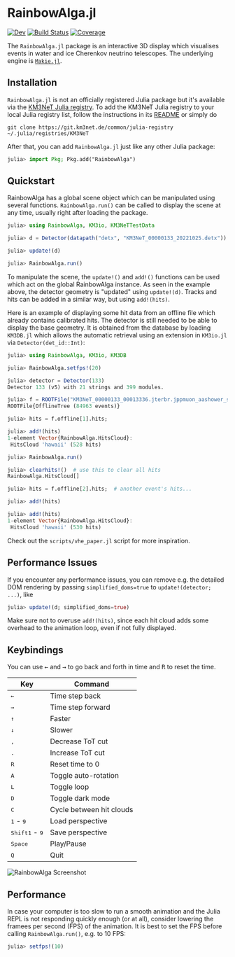 # RainbowAlga.jl

[![Dev](https://img.shields.io/badge/docs-dev-blue.svg)](https://tgal.gitlab.io/RainbowAlga.jl/dev)
[![Build Status](https://git.km3net.de/tgal/RainbowAlga.jl/badges/main/pipeline.svg)](https://git.km3net.de/tgal/RainbowAlga.jl/pipelines)
[![Coverage](https://git.km3net.de/tgal/RainbowAlga.jl/badges/main/coverage.svg)](https://git.km3net.de/tgal/RainbowAlga.jl/commits/main)

The `RainbowAlga.jl` package is an interactive 3D display which visualises events in water and ice Cherenkov neutrino telescopes. The underlying engine is [`Makie.jl`](https://doi.org/10.5281/zenodo.3735092).

## Installation

`RainbowAlga.jl` is not an officially registered Julia package but it's available via
the [KM3NeT Julia registry](https://git.km3net.de/common/julia-registry). To add
the KM3NeT Julia registry to your local Julia registry list, follow the
instructions in its
[README](https://git.km3net.de/common/julia-registry#adding-the-registry) or simply do

``` shell
git clone https://git.km3net.de/common/julia-registry ~/.julia/registries/KM3NeT
```

    
After that, you can add `RainbowAlga.jl` just like any other Julia package:

``` julia
julia> import Pkg; Pkg.add("RainbowAlga")
```

    
## Quickstart

RainbowAlga has a global scene object which can be manipulated using several
functions. `RainbowAlga.run()` can be called to display the scene at any time,
usually right after loading the package.

``` julia
julia> using RainbowAlga, KM3io, KM3NeTTestData

julia> d = Detector(datapath("detx", "KM3NeT_00000133_20221025.detx"))

julia> update!(d)

julia> RainbowAlga.run()
```

To manipulate the scene, the `update!()` and `add!()` functions can be used
which act on the global RainbowAlga instance.
As seen in the example above, the detector geometry is "updated" using `update!(d)`.
Tracks and hits can be added in a similar way, but using `add!(hits)`.

Here is an example of displaying some hit data from an offline file which already
contains calibrated hits. The detector is still needed to be able to display the
base geometry. It is obtained from the database by loading `KM3DB.jl` which allows
the automatic retrieval using an extension in `KM3io.jl` via `Detector(det_id::Int)`:

```julia
julia> using RainbowAlga, KM3io, KM3DB

julia> RainbowAlga.setfps!(20)

julia> detector = Detector(133)
Detector 133 (v5) with 21 strings and 399 modules.

julia> f = ROOTFile("KM3NeT_00000133_00013336.jterbr.jppmuon_aashower_static.offline.v9.2.root")
ROOTFile{OfflineTree (84963 events)}

julia> hits = f.offline[1].hits;

julia> add!(hits)
1-element Vector{RainbowAlga.HitsCloud}:
 HitsCloud 'hawaii' (528 hits)

julia> RainbowAlga.run()

julia> clearhits!()  # use this to clear all hits
RainbowAlga.HitsCloud[]

julia> hits = f.offline[2].hits;  # another event's hits...

julia> add!(hits)

julia> add!(hits)
1-element Vector{RainbowAlga.HitsCloud}:
 HitsCloud 'hawaii' (530 hits)
 ```

Check out the `scripts/vhe_paper.jl` script for more inspiration.

## Performance Issues

If you encounter any performance issues, you can remove e.g. the detailed DOM rendering
by passing `simplified_doms=true` to `update!(detector; ...)`, like

```julia
julia> update!(d; simplified_doms=true)
```

Make sure not to overuse `add!(hits)`, since each hit cloud adds some overhead to the
animation loop, even if not fully displayed.

## Keybindings

You can use <kbd>&larr;</kbd> and <kbd>&rarr;</kbd> to go back and forth in time and <kbd>R</kbd> to reset the time.

| Key               | Command                   |
|-------------------|---------------------------|
| <kbd>&larr;</kbd> | Time step back            |
| <kbd>&rarr;</kbd> | Time step forward         |
| <kbd>&uarr;</kbd> | Faster                    |
| <kbd>&darr;</kbd> | Slower                    |
| <kbd>,</kbd>      | Decrease ToT cut          |
| <kbd>.</kbd>      | Increase ToT cut          |
| <kbd>R</kbd>      | Reset time to 0           |
| <kbd>A</kbd>      | Toggle auto-rotation      |
| <kbd>L</kbd>      | Toggle loop               |
| <kbd>D</kbd>      | Toggle dark mode          |
| <kbd>C</kbd>      | Cycle between hit clouds  |
| <kbd>1</kbd> - <kbd>9</kbd>      | Load perspective |
| <kbd>Shift</kbd><kbd>1</kbd> - <kbd>9</kbd>      | Save perspective |
| <kbd>Space</kbd>  | Play/Pause                |
| <kbd>Q</kbd>      | Quit                      |


![RainbowAlga Screenshot](https://git.km3net.de/tgal/RainbowAlga.jl/-/raw/main/docs/images/RainbowAlga_Screenshot.png?ref_type=heads)

## Performance

In case your computer is too slow to run a smooth animation and the Julia REPL is not responding quickly enough (or at all), consider lowering the framees per second (FPS) of the animation. It is best to set the FPS before calling `RainbowAlga.run()`, e.g. to 10 FPS:

``` julia
julia> setfps!(10)
```

